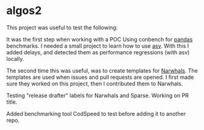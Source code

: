 # algos2

This project was useful to test the following:

It was the first step when working with a POC Using conbench for [pandas](https://pandas.pydata.org/) benchmarks.
I needed a small project to learn how to use [asv](https://asv.readthedocs.io/en/stable/index.html).
With this I added delays, and detected them as performance regressions (with asv) locally.

The second time this was useful, was to create templates for [Narwhals](https://narwhals-dev.github.io/narwhals/).
The templates are used when issues and pull requests are opened. I first made sure they worked on this project, 
then I contributed them to Narwhals. 

Testing "release drafter" labels for Narwhals and Sparse. Working on PR title. 

Added benchmarking tool CodSpeed to test before adding it to another repo. 

